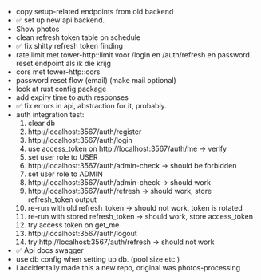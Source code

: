 * copy setup-related endpoints from old backend
* ✅ set up new api backend.
* Show photos
* clean refresh token table on schedule
* ✅ fix shitty refresh token finding
* rate limit met tower-http::limit voor /login en /auth/refresh en password reset endpoint als ik die krijg
* cors met tower-http::cors
* password reset flow (email) (make mail optional)
* look at rust config package
* add expiry time to auth responses
* ✅ fix errors in api, abstraction for it, probably.
* auth integration test:
  1. clear db
  2. http://localhost:3567/auth/register
  3. http://localhost:3567/auth/login
  4. use access_token on http://localhost:3567/auth/me -> verify
  5. set user role to USER
  6. http://localhost:3567/auth/admin-check -> should be forbidden
  7. set user role to ADMIN
  8. http://localhost:3567/auth/admin-check -> should work
  9. http://localhost:3567/auth/refresh -> should work, store refresh_token output
  10. re-run with old refresh_token -> should not work, token is rotated
  11. re-run with stored refresh_token -> should work, store access_token
  12. try access token on get_me
  13. http://localhost:3567/auth/logout
  14. try http://localhost:3567/auth/refresh -> should not work
* ✅ Api docs swagger
* use db config when setting up db. (pool size etc.)
* i accidentally made this a new repo, original was photos-processing